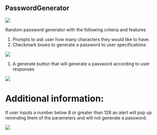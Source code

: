 ## PasswordGenerator

<img src="PasswordGenerator\screenshots\screenshot1.jpg"/>

Random password generator with the following criteria and features

1. Prompts to ask user how many characters they would like to have.
1. Checkmark boxes to generate a password to user specifications

<img src="PasswordGenerator\screenshots\screenshot2.jpg"/>

1. A generate button that will generate a password according to user responses

<img src="PasswordGenerator\screenshots\screenshot3.jpg"/>

# Additional information:

If user inputs a number below 8 or greater than 128 an alert will pop up reminding them of the parameters and will not generate a password.

<img src="PasswordGenerator\screenshots\screenshot4.jpg"/>